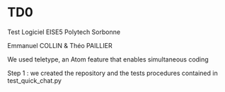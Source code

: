 # TD0
Test Logiciel EISE5 Polytech Sorbonne

Emmanuel COLLIN & Théo PAILLIER

We used teletype, an Atom feature that enables simultaneous coding

Step 1 : we created the repository and the tests procedures contained in
test_quick_chat.py
